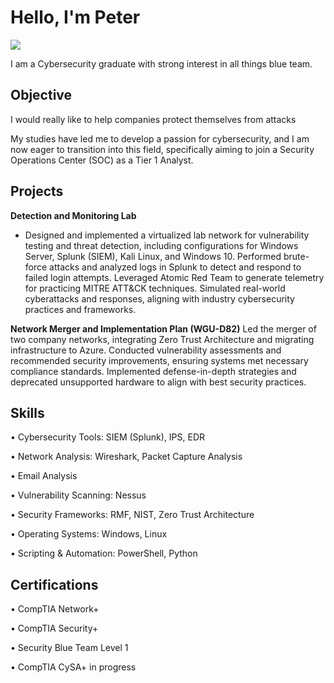 # Hello, I'm Peter 
<a href="https://linkedin.com/in/peter-w90"><img src="https://img.shields.io/badge/-LinkedIn-0072b1?&style=for-the-badge&logo=linkedin&logoColor=white" /></a>

I am a Cybersecurity graduate with strong interest in all things blue team.

## Objective
I would really like to help companies protect themselves from attacks 

My studies have led me to develop a passion for cybersecurity, and I am now eager to transition into this field, specifically aiming to join a Security Operations Center (SOC) as a Tier 1 Analyst.

## Projects
**Detection and Monitoring Lab**

* Designed and implemented a virtualized lab network for vulnerability testing and threat detection, including configurations for Windows Server, Splunk (SIEM), Kali Linux, and Windows 10.
Performed brute-force attacks and analyzed logs in Splunk to detect and respond to failed login attempts.
Leveraged Atomic Red Team to generate telemetry for practicing MITRE ATT&CK techniques.
Simulated real-world cyberattacks and responses, aligning with industry cybersecurity practices and frameworks.


**Network Merger and Implementation Plan (WGU-D82)**
Led the merger of two company networks, integrating Zero Trust Architecture and migrating infrastructure to Azure.
Conducted vulnerability assessments and recommended security improvements, ensuring systems met necessary compliance standards.
Implemented defense-in-depth strategies and deprecated unsupported hardware to align with best security practices.



## Skills

•	Cybersecurity Tools: SIEM (Splunk), IPS, EDR

•	Network Analysis: Wireshark, Packet Capture Analysis

•	Email Analysis 

•	Vulnerability Scanning: Nessus

•	Security Frameworks: RMF, NIST, Zero Trust Architecture

•	Operating Systems: Windows, Linux

•	Scripting & Automation: PowerShell, Python


## Certifications
•	CompTIA Network+

•	CompTIA Security+

•	Security Blue Team Level 1

•	CompTIA CySA+ in progress


